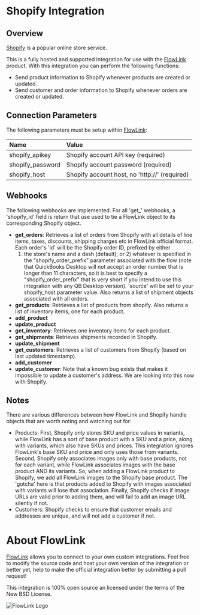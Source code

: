 # Shopify Integration

## Overview

[Shopify](http://www.shopify.com/) is a popular online store service.

This is a fully hosted and supported integration for use with the
[FlowLink](http://flowlink.io/) product. With this integration you can perform the
following functions:

* Send product information to Shopify whenever products are created or updated.
* Send customer and order information to Shopify whenever orders are created or
updated.

## Connection Parameters

The following parameters must be setup within [FlowLink](http://flowlink.io/):

| Name | Value |
| :----| :-----|
| shopify_apikey   | Shopify account API key (required) |
| shopify_password | Shopify account password (required) |
| shopify_host     | Shopify account host, no 'http://' (required) |

## Webhooks

The following webhooks are implemented. For all 'get_' webhooks, a
'shopify_id' field is return that use used to tie a FlowLink object to its
corresponding Shopify object.

* **get_orders**: Retrieves a list of orders from Shopify with all details
  of line items, taxes, discounts, shipping charges etc in FlowLink official
  format. Each order's 'id' will be the Shopify order ID, prefixed by either
  1) the store's name and a dash (default), or 2) whatever is specified in
  the "shopify_order_prefix" parameter associated with the flow (note that
  QuickBooks Desktop will not accept an order number that is longer than 11
  characters, so it is best to specify a "shopify_order_prefix" that is very
  short if you intend to use this integration with any QB Desktop version).
  'source' will be set to your shopify_host parameter value. Also returns a
  list of shipment objects associated with all orders.
* **get_products**: Retrieves a list of products from shopify.
  Also returns a list of inventory items, one for each product.
* **add_product**
* **update_product**
* **get_inventory**: Retrieves one inventory items for each product.
* **get_shipments**: Retrieves shipments recorded in Shopify.
* **update_shipment**
* **get_customers**: Retrieves a list of customers from Shopify (based on last
  updated timestamp).
* **add_customer**
* **update_customer**: Note that a known bug exists that makes it
  impossible to update a customer's address. We are looking into this now
  with Shopify.

## Notes

There are various differences between how FlowLink and Shopify handle objects
that are worth noting and watching out for:

* Products: First, Shopify *only* stores SKU and price values in variants,
  while FlowLink has a sort of base product with a SKU and a price,
  along with variants, which also have SKUs and prices. This integration
  ignores FlowLink's base SKU and price and only uses those from variants.
  Second, Shopify only associates images only with base products, not for
  each variant, while FlowLink associates images with the base product AND
  its variants. So, when adding a FlowLink product to Shopify, we add all
  FlowLink images to the Shopify base product. The 'gotcha' here is that
  products added to Shopify with images associated with variants will lose
  that association. Finally, Shopify checks if image URLs are valid prior
  to adding them, and will fail to add an image URL silently if not.
* Customers: Shopify checks to ensure that customer emails and addresses
  are unique, and will not add a customer if not.

# About FlowLink

[FlowLink](http://flowlink.io/) allows you to connect to your own custom integrations.
Feel free to modify the source code and host your own version of the integration
or better yet, help to make the official integration better by submitting a pull request!

This integration is 100% open source an licensed under the terms of the New BSD License.

![FlowLink Logo](http://flowlink.io/wp-content/uploads/logo-1.png)
